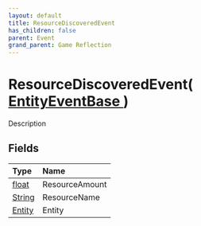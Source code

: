 ```yaml
---
layout: default
title: ResourceDiscoveredEvent
has_children: false
parent: Event
grand_parent: Game Reflection
---
```

# ResourceDiscoveredEvent( [ EntityEventBase ](/docs/game-reflection/events/entity_event_base) )
Description 

## Fields

| Type | Name |
|:-------------|:--------------|
| [float](/docs/game-reflection/components/float) | ResourceAmount |
| [String](/docs/game-reflection/components/string) | ResourceName |
| [Entity](/docs/game-reflection/classes/entity) | Entity |

